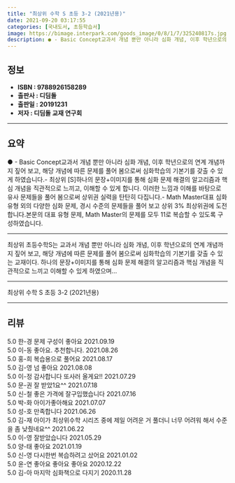 ```yaml
---
title: "최상위 수학 S 초등 3-2 (2021년용)"
date: 2021-09-20 03:17:55
categories: [국내도서, 초등학습서]
image: https://bimage.interpark.com/goods_image/0/8/1/7/325240817s.jpg
description: ● - Basic Concept교과서 개념 뿐만 아니라 심화 개념, 이후 학년으로의 연계 개념까지 짚어 보고, 해당 개념에 따른 문제를 풀어 봄으로써 심화학습의 기본기를 갖출 수 있게 하였습니다.- 최상위 [S]하나의 문장+이미지를 통해 심화 문제 해결의 알고리즘과 핵심 개념을 직관적
---
```


## **정보**

- **ISBN : 9788926158289**
- **출판사 : 디딤돌**
- **출판일 : 20191231**
- **저자 : 디딤돌 교재 연구회**

------



## **요약**

●  - Basic Concept교과서 개념 뿐만 아니라 심화 개념, 이후 학년으로의 연계 개념까지 짚어 보고, 해당 개념에 따른 문제를 풀어 봄으로써 심화학습의 기본기를 갖출 수 있게 하였습니다.- 최상위 [S]하나의 문장+이미지를 통해 심화 문제 해결의 알고리즘과 핵심 개념을 직관적으로 느끼고, 이해할 수 있게 합니다. 이러한 느낌과 이해를 바탕으로 유사 문제들을 풀어 봄으로써 상위권 실력을 탄탄히 다집니다.- Math Master대표 심화 유형 외의 다양한 심화 문제, 경시 수준의 문제들을 풀어 보고 상위 3% 최상위권에 도전합니다.본문의 대표 유형 문제, Math Master의 문제를 모두 11로 복습할 수 있도록 구성하였습니다.

------

최상위 초등수학S는 교과서 개념 뿐만 아니라 심화 개념, 이후 학년으로의 연계 개념까지 짚어 보고, 해당 개념에 따른 문제를 풀어 봄으로써 심화학습의 기본기를 갖출 수 있는 교재이다. 하나의 문장+이미지를 통해 심화 문제 해결의 알고리즘과 핵심 개념을 직관적으로 느끼고 이해할 수 있게 하였으며... 

------


최상위 수학 S 초등 3-2 (2021년용) 

------


## **리뷰** 

5.0 한-경 문제 구성이 좋아요 2021.09.19 <br/>5.0 이-동 좋아요. 추천합니다. 2021.08.26 <br/>5.0 홍-희 복습용으로 풀어요 2021.08.17 <br/>5.0 김-영 넘 좋아요 2021.08.08 <br/>5.0 이-정 감사합니다 또사러 올게요!! 2021.07.29 <br/>5.0 문-권 잘 받았1요^^ 2021.07.18 <br/>5.0 신-철 좋은 가격에 잘구입했습니다 2021.07.16 <br/>5.0 박-화 아이가좋아해요  2021.07.07 <br/>5.0 성-호 만족합니다 2021.06.26 <br/>5.0 김-재 아이가 최상위수학 시리즈 중에 제일 어려운 거 풀더니 너무 어려워 해서 수준을 좀 낮췄네요^^ 2021.06.22 <br/>5.0 이-영 잘받았습니다 2021.05.29 <br/>5.0 양-태 좋아요 2021.01.19 <br/>5.0 신-영 다시한번 복습하려고 샀어요 2021.01.02 <br/>5.0 윤-연 좋아요  좋아요  좋아요 2020.12.22 <br/>5.0 김-아 마지막 심화책으로 다지기 2020.11.28 <br/>